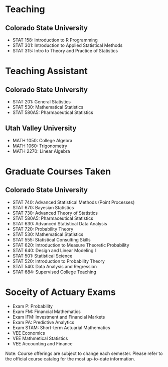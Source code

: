 # Teaching
## Colorado State University
- STAT 158: Introduction to R Programming
- STAT 301: Introduction to Applied Statistical Methods
- STAT 315: Intro to Theory and Practice of Statistics
# Teaching Assistant
## Colorado State University
- STAT 201: General Statistics
- STAT 530: Mathematical Statistics
- STAT 580A5: Pharmaceutical Statistics
## Utah Valley University
- MATH 1050: College Algebra
- MATH 1060: Trigonometry
- MATH 2270: Linear Algebra

# Graduate Courses Taken
## Colorado State University
- STAT 740: Advanced Statistical Methods (Point Processes)
- STAT 670:	Bayesian Statistics
- STAT 730:	Advanced Theory of Statistics
- STAT 580A5:	Pharmaceutical Statistics	
- STAT 630:	Advanced Statistical Data Analysis
- STAT 720:	Probability Theory
- STAT 530:	Mathematical Statistics
- STAT 555:	Statistical Consulting Skills
- STAT 620:	Introduction to Measure Theoretic Probability
- STAT 640: Design and Linear Modeling I
- STAT 501:	Statistical Science
- STAT 520:	Introduction to Probability Theory
- STAT 540:	Data Analysis and Regression
- STAT 684:	Supervised College Teaching

# Soceity of Actuary Exams
- Exam P: Probability
- Exam FM: Financial Mathematics
- Exam IFM: Investment and Financial Markets
- Exam PA: Predictive Analytics
- Exam STAM: Short-term Actuarial Mathematics
- VEE Economics
- VEE Mathmetical Statistics
- VEE Accounting and Finance


Note: Course offerings are subject to change each semester. Please refer to the official course catalog for the most up-to-date information.
